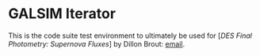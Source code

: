 # GALSIM Iterator

This is the code suite test environment to ultimately be used for
[*DES Final Photometry: Supernova Fluxes*]
by Dillon Brout: [email](dbrout@physics.upenn.edu).